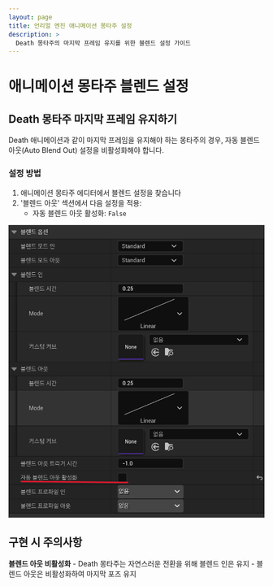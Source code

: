 ```yaml
---
layout: page
title: 언리얼 엔진 애니메이션 몽타주 설정
description: >
  Death 몽타주의 마지막 프레임 유지를 위한 블렌드 설정 가이드
---
```


# 애니메이션 몽타주 블렌드 설정

## Death 몽타주 마지막 프레임 유지하기

Death 애니메이션과 같이 마지막 프레임을 유지해야 하는 몽타주의 경우, 자동 블렌드 아웃(Auto Blend Out) 설정을 비활성화해야 합니다.

### 설정 방법

1. 애니메이션 몽타주 에디터에서 블렌드 설정을 찾습니다
2. '블렌드 아웃' 섹션에서 다음 설정을 적용:
   - 자동 블렌드 아웃 활성화: `False`

![몽타주 블렌드 설정](/assets/img/blog/gamedev/animation-montage-settings.png)

## 구현 시 주의사항

**블렌드 아웃 비활성화**
    - Death 몽타주는 자연스러운 전환을 위해 블렌드 인은 유지
    - 블렌드 아웃은 비활성화하여 마지막 포즈 유지
